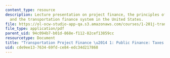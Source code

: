 ```yaml
---
content_type: resource
description: Lecture presentation on project finance, the principles of taxation,
  and the transportation finance system in the United States.
file: https://ol-ocw-studio-app-qa.s3.amazonaws.com/courses/1-201j-transportation-systems-analysis-demand-and-economics-fall-2008/cde9ee13763469fdce84edc34d217868_MIT1_201JF08_lec19.pdf
file_type: application/pdf
parent_uid: 94c094b7-b01d-868e-f112-82cef13859cc
resourcetype: Document
title: "Transportation Project Finance \u2014 1: Public Finance: Taxes and Bonds"
uid: cde9ee13-7634-69fd-ce84-edc34d217868
---
```

